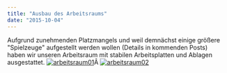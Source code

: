```yaml
---
title: "Ausbau des Arbeitsraums"
date: "2015-10-04"
---
```


Aufgrund zunehmenden Platzmangels und weil demnächst einige größere "Spielzeuge" aufgestellt werden wollen (Details in kommenden Posts) haben wir unseren Arbeitsraum mit stabilen Arbeitsplatten und Ablagen ausgestattet. [![arbeitsraum01](https://hackzogtum-coburg.de/wp-content/uploads/2015/10/arbeitsraum01-225x300.jpg)](https://hackzogtum-coburg.de/wp-content/uploads/2015/10/arbeitsraum01.jpg)Â [![arbeitsraum02](https://hackzogtum-coburg.de/wp-content/uploads/2015/10/arbeitsraum02-300x225.jpg)](https://hackzogtum-coburg.de/wp-content/uploads/2015/10/arbeitsraum02.jpg)
